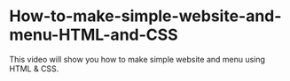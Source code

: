 # How-to-make-simple-website-and-menu-HTML-and-CSS
This video will show you how to make simple website and menu using HTML &amp; CSS.

